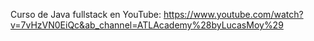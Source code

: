 Curso de Java fullstack en YouTube: https://www.youtube.com/watch?v=7vHzVN0EiQc&ab_channel=ATLAcademy%28byLucasMoy%29
